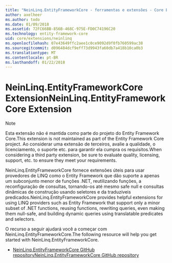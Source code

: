 ```yaml
---
title: "NeinLinq.EntityFrameworkCore - ferramentas e extensões - Core EF"
author: axelheer
ms.author: todo
ms.date: 01/09/2018
ms.assetid: 72FC66BB-856B-468C-975E-FD0C74196C20
ms.technology: entity-framework-core
uid: core/extensions/neinlinq
ms.openlocfilehash: 07e43649ffc2aee1c0ce9092d9f0fb760599ac38
ms.sourcegitcommit: d096484dcf9eff73d9943fa60db7a418b10ca0b3
ms.translationtype: MT
ms.contentlocale: pt-BR
ms.lasthandoff: 01/22/2018
---
```

# <a name="neinlinqentityframeworkcore-extension"></a><span data-ttu-id="8470a-102">NeinLinq.EntityFrameworkCore Extension</span><span class="sxs-lookup"><span data-stu-id="8470a-102">NeinLinq.EntityFrameworkCore Extension</span></span>

> [!NOTE]  
> <span data-ttu-id="8470a-103">Esta extensão não é mantida como parte do projeto do Entity Framework Core.</span><span class="sxs-lookup"><span data-stu-id="8470a-103">This extension is not maintained as part of the Entity Framework Core project.</span></span> <span data-ttu-id="8470a-104">Ao considerar uma extensão de terceiros, avalie a qualidade, o licenciamento, o suporte etc. para garantir ela cumpra os requisitos.</span><span class="sxs-lookup"><span data-stu-id="8470a-104">When considering a third party extension, be sure to evaluate quality, licensing, support, etc. to ensure they meet your requirements.</span></span>

<span data-ttu-id="8470a-105">NeinLinq.EntityFrameworkCore fornece extensões úteis para usar provedores de LINQ como o Entity Framework que dão suporte a apenas um subconjunto menor de funções .NET, reutilizando funções, a reconfiguração de consultas, tornando-os até mesmo safe null e consultas dinâmicas de construção usando seletores e da traduzíveis predicados.</span><span class="sxs-lookup"><span data-stu-id="8470a-105">NeinLinq.EntityFrameworkCore provides helpful extensions for using LINQ providers such as Entity Framework that support only a minor subset of .NET functions, reusing functions, rewriting queries, even making them null-safe, and building dynamic queries using translatable predicates and selectors.</span></span>

<span data-ttu-id="8470a-106">O recurso a seguir ajudará você a começar com NeinLinq.EntityFrameworkCore.</span><span class="sxs-lookup"><span data-stu-id="8470a-106">The following resource will help you get started with NeinLinq.EntityFrameworkCore.</span></span>
* [<span data-ttu-id="8470a-107">NeinLinq.EntityFrameworkCore GitHub repository</span><span class="sxs-lookup"><span data-stu-id="8470a-107">NeinLinq.EntityFrameworkCore GitHub repository</span></span>](https://github.com/axelheer/nein-linq/)
